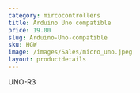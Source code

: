 ```yaml
---
category: mircocontrollers
title: Arduino Uno compatible
price: 19.00
slug: Arduino-Uno-compatible
sku: HGW
image: /images/Sales/micro_uno.jpeg
layout: productdetails
---
```

UNO-R3
